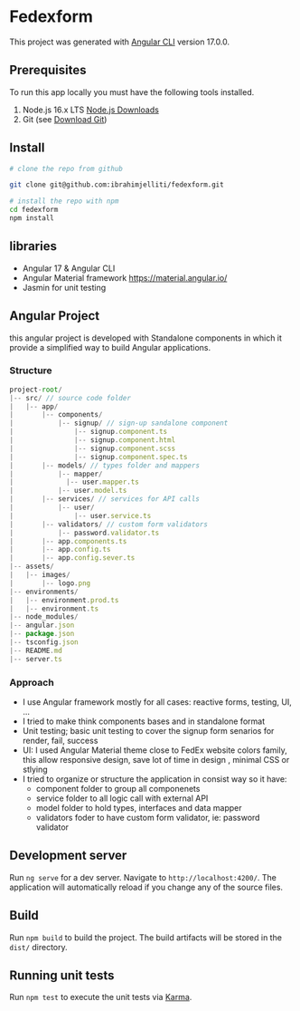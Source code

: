 # Fedexform

This project was generated with [Angular CLI](https://github.com/angular/angular-cli) version 17.0.0.

## Prerequisites

To run this app locally you must have the following tools installed.

1. Node.js 16.x LTS [Node.js Downloads](https://nodejs.org/en/download/)
2. Git (see [Download Git](https://git-scm.com/))

## Install

```bash
# clone the repo from github

git clone git@github.com:ibrahimjelliti/fedexform.git

# install the repo with npm
cd fedexform
npm install
```

## libraries
- Angular 17 & Angular CLI
- Angular Material framework https://material.angular.io/
- Jasmin for unit testing

## Angular Project
this angular project is developed with Standalone components in which it provide a simplified way to build Angular applications. 
### Structure
```js
project-root/ 
|-- src/ // source code folder
|   |-- app/ 
|       |-- components/ 
|           |-- signup/ // sign-up sandalone component 
|               |-- signup.component.ts
|               |-- signup.component.html
|               |-- signup.component.scss
|               |-- signup.component.spec.ts
|       |-- models/ // types folder and mappers
|           |-- mapper/
|             |-- user.mapper.ts
|           |-- user.model.ts
|       |-- services/ // services for API calls
|           |-- user/
|               |-- user.service.ts
|       |-- validators/ // custom form validators 
|           |-- password.validator.ts
|       |-- app.components.ts
|       |-- app.config.ts
|       |-- app.config.sever.ts 
|-- assets/
|   |-- images/
|       |-- logo.png
|-- environments/
|   |-- environment.prod.ts
|   |-- environment.ts
|-- node_modules/
|-- angular.json
|-- package.json
|-- tsconfig.json
|-- README.md
|-- server.ts
```
### Approach
- I use Angular framework mostly for all cases: reactive forms, testing, UI, ...
- I tried to make think components bases and in standalone format
- Unit testing; basic unit testing to cover the signup form senarios for render, fail, success
- UI: I used Angular Material theme close to FedEx website colors family, this allow responsive design, save lot of time in design , minimal CSS or stlying
- I tried to organize or structure the application in consist way so it have:
  - component folder to group all componenets
  - service folder to all logic call with external API 
  - model folder to hold types, interfaces and data mapper
  - validators foder to have custom form validator, ie: password validator 
## Development server

Run `ng serve` for a dev server. Navigate to `http://localhost:4200/`. The application will automatically reload if you change any of the source files.

## Build

Run `npm build` to build the project. The build artifacts will be stored in the `dist/` directory.

## Running unit tests

Run `npm test` to execute the unit tests via [Karma](https://karma-runner.github.io).
